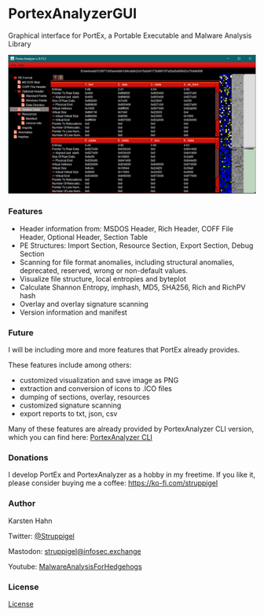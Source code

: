 # PortexAnalyzerGUI

Graphical interface for PortEx, a Portable Executable and Malware Analysis Library

![visualizer example](https://github.com/struppigel/PortexAnalyzerGUI/raw/main/resources/screenshot.png)

### Features

* Header information from: MSDOS Header, Rich Header, COFF File Header, Optional Header, Section Table
* PE Structures: Import Section, Resource Section, Export Section, Debug Section
* Scanning for file format anomalies, including structural anomalies, deprecated, reserved, wrong or non-default values.
* Visualize file structure, local entropies and byteplot
* Calculate Shannon Entropy, imphash, MD5, SHA256, Rich and RichPV hash
* Overlay and overlay signature scanning
* Version information and manifest

### Future

I will be including more and more features that PortEx already provides.

These features include among others:

* customized visualization and save image as PNG
* extraction and conversion of icons to .ICO files
* dumping of sections, overlay, resources
* customized signature scanning
* export reports to txt, json, csv

Many of these features are already provided by PortexAnalyzer CLI version, which you can find here: [PortexAnalyzer CLI](https://github.com/struppigel/PortEx/tree/master/progs)

### Donations

I develop PortEx and PortexAnalyzer as a hobby in my freetime. If you like it, please consider buying me a coffee: https://ko-fi.com/struppigel

### Author

Karsten Hahn 

Twitter: [@Struppigel](https://twitter.com/struppigel)

Mastodon: [struppigel@infosec.exchange](https://infosec.exchange/@struppigel)

Youtube: [MalwareAnalysisForHedgehogs](https://www.youtube.com/c/MalwareAnalysisForHedgehogs)

### License

[License](https://github.com/struppigel/PortexAnalyzerGUI/blob/main/LICENSE)
